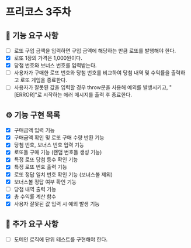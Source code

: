 # 프리코스 3주차

## 🚀 기능 요구 사항

- [ ] 로또 구입 금액을 입력하면 구입 금액에 해당하는 만큼 로또를 발행해야 한다.
- [x] 로또 1장의 가격은 1,000원이다.
- [x] 당첨 번호와 보너스 번호를 입력받는다.
- [ ] 사용자가 구매한 로또 번호와 당첨 번호를 비교하여 당첨 내역 및 수익률을 출력하고 로또 게임을 종료한다.
- [ ] 사용자가 잘못된 값을 입력할 경우 throw문을 사용해 예외를 발생시키고, "[ERROR]"로 시작하는 에러 메시지를 출력 후 종료한다.

## ⚙️ 기능 구현 목록

- [x] 구매금액 입력 기능
- [x] 구매금액 확인 및 로또 구매 수량 반환 기능
- [x] 당첨 번호, 보너스 번호 입력 기능
- [x] 로또들 구매 기능 (랜덤 번호들 생성 기능)
- [x] 특정 로또 당첨 등수 확인 기능
- [x] 특정 로또 번호 출력 기능
- [x] 로또 정답 일치 번호 확인 기능 (보너스볼 제외)
- [x] 보너스볼 정답 여부 확인 기능
- [ ] 당첨 내역 출력 기능
- [x] 총 수익률 계산 함수
- [x] 사용자 잘못된 값 입력 시 예외 발생 기능

## 🤖 추가 요구 사항

- [ ] 도메인 로직에 단위 테스트를 구현해야 한다.
